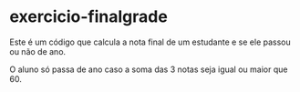 # exercicio-finalgrade
Este é um código que calcula a nota final de um estudante e se ele passou ou não de ano.

O aluno só passa de ano caso a soma das 3 notas seja igual ou maior que 60.
